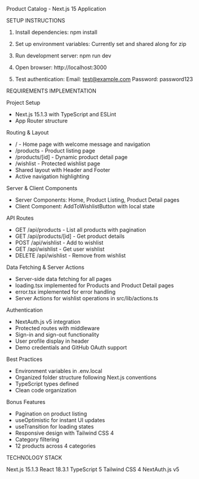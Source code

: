 Product Catalog - Next.js 15 Application

SETUP INSTRUCTIONS

1. Install dependencies:
   npm install

2. Set up environment variables:
   Currently set and shared along for zip

3. Run development server:
   npm run dev

4. Open browser:
   http://localhost:3000

5. Test authentication:
   Email: test@example.com
   Password: password123


REQUIREMENTS IMPLEMENTATION

Project Setup
- Next.js 15.1.3 with TypeScript and ESLint
- App Router structure

Routing & Layout
- / - Home page with welcome message and navigation
- /products - Product listing page
- /products/[id] - Dynamic product detail page
- /wishlist - Protected wishlist page
- Shared layout with Header and Footer
- Active navigation highlighting

Server & Client Components
- Server Components: Home, Product Listing, Product Detail pages
- Client Component: AddToWishlistButton with local state

API Routes
- GET /api/products - List all products with pagination
- GET /api/products/[id] - Get product details
- POST /api/wishlist - Add to wishlist
- GET /api/wishlist - Get user wishlist
- DELETE /api/wishlist - Remove from wishlist

Data Fetching & Server Actions
- Server-side data fetching for all pages
- loading.tsx implemented for Products and Product Detail pages
- error.tsx implemented for error handling
- Server Actions for wishlist operations in src/lib/actions.ts

Authentication
- NextAuth.js v5 integration
- Protected routes with middleware
- Sign-in and sign-out functionality
- User profile display in header
- Demo credentials and GitHub OAuth support

Best Practices
- Environment variables in .env.local
- Organized folder structure following Next.js conventions
- TypeScript types defined
- Clean code organization

Bonus Features
- Pagination on product listing
- useOptimistic for instant UI updates
- useTransition for loading states
- Responsive design with Tailwind CSS 4
- Category filtering
- 12 products across 4 categories


TECHNOLOGY STACK

Next.js 15.1.3
React 18.3.1
TypeScript 5
Tailwind CSS 4
NextAuth.js v5
